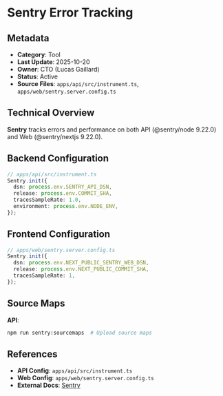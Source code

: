 # Sentry Error Tracking

## Metadata
- **Category**: Tool
- **Last Update**: 2025-10-20
- **Owner**: CTO (Lucas Gaillard)
- **Status**: Active
- **Source Files**: `apps/api/src/instrument.ts`, `apps/web/sentry.server.config.ts`

## Technical Overview

**Sentry** tracks errors and performance on both API (@sentry/node 9.22.0) and Web (@sentry/nextjs 9.22.0).

## Backend Configuration

```typescript
// apps/api/src/instrument.ts
Sentry.init({
  dsn: process.env.SENTRY_API_DSN,
  release: process.env.COMMIT_SHA,
  tracesSampleRate: 1.0,
  environment: process.env.NODE_ENV,
});
```

## Frontend Configuration

```typescript
// apps/web/sentry.server.config.ts
Sentry.init({
  dsn: process.env.NEXT_PUBLIC_SENTRY_WEB_DSN,
  release: process.env.NEXT_PUBLIC_COMMIT_SHA,
  tracesSampleRate: 1,
});
```

## Source Maps

**API**:
```bash
npm run sentry:sourcemaps  # Upload source maps
```

## References
- **API Config**: `apps/api/src/instrument.ts`
- **Web Config**: `apps/web/sentry.server.config.ts`
- **External Docs**: [Sentry](https://docs.sentry.io/)
